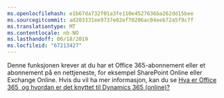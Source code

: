 ```yaml
---
ms.openlocfilehash: e1b67da732f01a3fe110e4527636ba262dd15bee
ms.sourcegitcommit: ad203331ee9737e82ef70206ac04eeb72a5f9c7f
ms.translationtype: MT
ms.contentlocale: nb-NO
ms.lasthandoff: 06/18/2019
ms.locfileid: "67213427"
---
```

Denne funksjonen krever at du har et Office 365-abonnement eller et abonnement på en nettjeneste, for eksempel SharePoint Online eller Exchange Online. Hvis du vil ha mer informasjon, kan du se [Hva er Office 365, og hvordan er det knyttet til Dynamics 365 (online)?](https://docs.microsoft.com/dynamics365/customer-engagement/admin/what-office-365-how-does-relate)